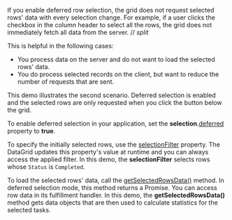 If you enable deferred row selection, the grid does not request selected rows' data with every selection change. For example, if a user clicks the checkbox in the column header to select all the rows, the grid does not immediately fetch all data from the server. 
// _split_

This is helpful in the following cases:

- You process data on the server and do not want to load the selected rows' data.
- You do process selected records on the client, but want to reduce the number of requests that are sent.

This demo illustrates the second scenario. Deferred selection is enabled and the selected rows are only requested when you click the button below the grid.

To enable deferred selection in your application, set the **selection**.[deferred](/Documentation/ApiReference/UI_Components/dxDataGrid/Configuration/selection/#deferred) property to **true**.

To specify the initially selected rows, use the [selectionFilter](/Documentation/ApiReference/UI_Components/dxDataGrid/Configuration/#selectionFilter) property. The DataGrid updates this property's value at runtime and you can always access the applied filter. In this demo, the **selectionFilter** selects rows whose `Status` is `Completed`.

To load the selected rows' data, call the [getSelectedRowsData()](/Documentation/ApiReference/UI_Components/dxDataGrid/Methods/#getSelectedRowsData) method. In deferred selection mode, this method returns a Promise. You can access row data in its fulfillment handler. In this demo, the **getSelectedRowsData()** method gets data objects that are then used to calculate statistics for the selected tasks.